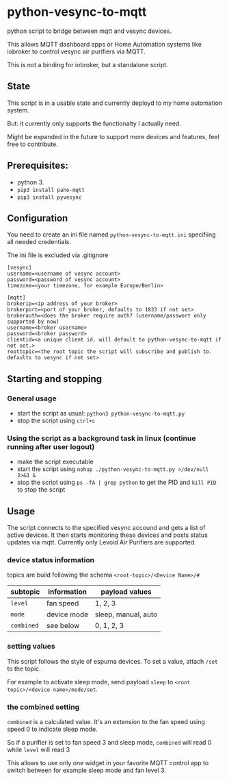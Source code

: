# python-vesync-to-mqtt
python script to bridge between mqtt and vesync devices.

This allows MQTT dashboard apps or Home Automation systems like iobroker to control vesync air purifiers via MQTT.

This is not a binding for iobroker, but a standalone script. 

## State

This script is in a usable state and currently deployd to my home automation system.

But: it currently only supports the functionalty I actually need.

Might be expanded in the future to support more devices and features, feel free to contribute.

## Prerequisites:

- python 3.
- `pip3 install paho-mqtt`
- `pip3 install pyvesync`

## Configuration
 
You need to create an ini file named `python-vesync-to-mqtt.ini` specifiing all needed credentials. 

The ini file is excluded via .gitignore

    [vesync]
    username=<username of vesync account>
    password=<password of vesync account>
    timezone=<your timezone, for example Europe/Berlin>

    [mqtt]
    brokerip=<ip address of your broker>
    brokerport=<port of your broker, defaults to 1833 if not set>
    brokerauth=<does the broker require auth? (username/passwort only supported by now)
    username=<broker username>
    password=<broker password>
    clientid=<a unique client id. will default to python-vesync-to-mqtt if not set.>
    roottopic=<the root topic the script will subscribe and publish to. defaults to vesync if not set>

## Starting and stopping

### General usage

- start the script as usual: `python3 python-vesync-to-mqtt.py`
- stop the script using `ctrl+c`    
    
### Using the script as a background task in linux (continue running after user logout)

- make the script executable
- start the script using `nohup ./python-vesync-to-mqtt.py >/dev/null 2>&1 &`
- stop the script using `ps -fA | grep python` to get the PID and `kill PID` to stop the script

## Usage

The script connects to the specified vesync accound and gets a list of active devices. It then starts monitoring these devices and posts status updates via mqtt.
Currently only Levoid Air Purifiers are supported.

### device status information

topics are build following the schema `<root-topic>/<Device Name>/#`

| subtopic   | information | payload values      |
| ---------- | ----------- |-------------------- |
| `level`    | fan speed   | 1, 2, 3             |
| `mode`     | device mode | sleep, manual, auto |
| `combined` | see below   | 0, 1, 2, 3          |

### setting values

This script follows the style of espurna devices. To set a value, attach `/set` to the topic.

For example to activate sleep mode, send payload `sleep` to `<root topic>/<device name>/mode/set`.

### the combined setting

`combined` is a calculated value. It's an extension  to the fan speed using speed 0 to indicate sleep mode.

So if a purifier is set to fan speed 3 and sleep mode, `combined` will read 0 while `level` will read 3

This allows to use only one widget in your favorite MQTT control app to switch between for example sleep mode and fan level 3.

